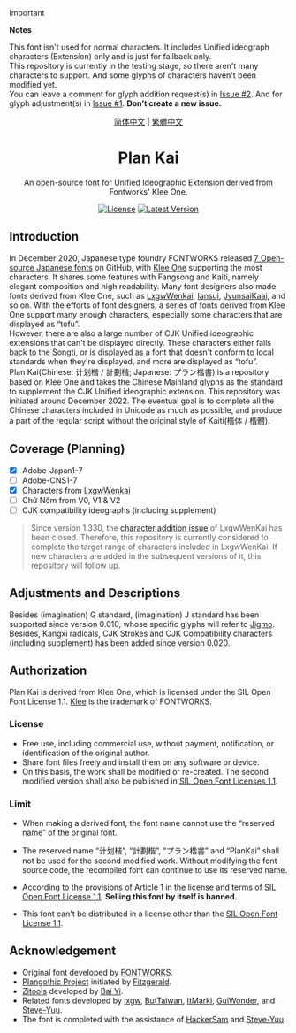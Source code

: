 > [!IMPORTANT]  
> **Notes**
> 
> This font isn't used for normal characters. It includes Unified ideograph characters (Extension) only and is just for fallback only.  
> This repository is currently in the testing stage, so there aren't many characters to support. And some glyphs of characters haven't been modified yet.  
> You can leave a comment for glyph addition request(s) in [Issue #2](https://github.com/Des-Magmeta/PlanKai/issues/2). And for glyph adjustment(s) in [Issue #1](https://github.com/Des-Magmeta/PlanKai/issues/1). **Don’t create a new issue.**

<div align="center">

<span lang="zh-cn">

[简体中文](README.md)
</span>
 |
<span lang="zh-tw">
[繁體中文](README.tc.md)
<span>

<span lang="en-us">

# Plan Kai

</span>

An open-source font for Unified Ideographic Extension derived from Fontworks' Klee One.

[![License](https://img.shields.io/github/license/Des-Magmeta/PlanKai?style=flat-square)](https://github.com/Des-Magmeta/PlanKai) 
 [![Latest Version](https://img.shields.io/github/release/Des-Magmeta/PlanKai?style=flat-square)](https://github.com/Des-Magmeta/PlanKai/releases/latest)  

</div>

## Introduction

In December 2020, Japanese type foundry FONTWORKS released [7 Open-source Japanese fonts](https://github.com/fontworks-fonts) on GitHub, with [Klee One](https://github.com/fontworks-fonts/Klee) supporting the most characters. It shares some features with Fangsong and Kaiti, namely elegant composition and high readability. Many font designers also made fonts derived from Klee One, such as [LxgwWenkai](https://github.com/lxgw/LxgwWenkai), [Iansui](https://github.com/ButTaiwan/iansui), [JyunsaiKaai](https://github.com/ItMarki/jyunsaikaai), and so on. With the efforts of font designers, a series of fonts derived from Klee One support many enough characters, especially some characters that are displayed as “tofu”.  
However, there are also a large number of CJK Unified ideographic extensions that can't be displayed directly. These characters either falls back to the Songti, or is displayed as a font that doesn't conform to local standards when they're displayed, and more are displayed as “tofu”.  
Plan Kai(Chinese: <span lang="zh-cn">
计划楷</span> / <span lang="zh-tw">計劃楷</span>; Japanese: <span lang="ja-jp">プラン楷書</span>) is a repository based on Klee One and takes the Chinese Mainland glyphs as the standard to supplement the CJK Unified ideographic extension. This repository was initiated around December 2022. The eventual goal is to complete all the Chinese characters included in Unicode as much as possible, and produce a part of the regular script without the original style of Kaiti(<span lang="zh-cn">楷体</span> / <span lang="zh-tw">楷體</span>).  

## Coverage (Planning) 

- [x] Adobe-Japan1-7  
- [ ] Adobe-CNS1-7  
- [x] Characters from [LxgwWenkai](https://github.com/lxgw/LxgwWenkai)  
- [ ] Chữ Nôm from V0, V1 & V2  
- [ ] CJK compatibility ideographs (including supplement)  
> Since version 1.330, the [character addition issue](https://github.com/lxgw/LxgwWenKai/issues/33) of LxgwWenKai has been closed. Therefore, this repository is currently considered to complete the target range of characters included in LxgwWenKai. If new characters are added in the subsequent versions of it, this repository will follow up.


## Adjustments and Descriptions

Besides (imagination) G standard, (imagination) J standard has been supported since version 0.010, whose specific glyphs will refer to [Jigmo](https://kamichikoichi.github.io/jigmo/).  
Besides, Kangxi radicals, CJK Strokes and CJK Compatibility characters (including supplement) has been added since version 0.020.

## Authorization

Plan Kai is derived from Klee One, which is licensed under the SIL Open Font License 1.1. [Klee](https://github.com/fontworks-fonts/Klee) is the trademark of FONTWORKS.

### License

- Free use, including commercial use, without payment, notification, or identification of the original author.
- Share font files freely and install them on any software or device.
- On this basis, the work shall be modified or re-created. The second modified version shall also be published in [SIL Open Font Licenses 1.1](https://scripts.sil.org/OFL).

### Limit

- When making a derived font, the font name cannot use the “reserved name” of the original font.
- The reserved name “<span lang="zh-cn">计划楷</span>”, “<span lang="zh-tw">計劃楷</span>”, “<span lang="ja-jp">プラン楷書</span>” and “PlanKai” shall not be used for the second modified work. Without modifying the font source code, the recompiled font can continue to use its reserved name.
  
- According to the provisions of Article 1 in the license and terms of [SIL Open Font License 1.1](https://scripts.sil.org/OFL), **Selling this font by itself is banned.**
- This font can't be distributed in a license other than the [SIL Open Font License 1.1](https://scripts.sil.org/OFL).

## Acknowledgement

- Original font developed by [FONTWORKS](http://fontworks.co.jp).
- [Plangothic Project](https://github.com/Fitzgerald-Porthmouth-Koenigsegg/Plangothic-Project) initiated by  [Fitzgerald](https://github.com/Fitzgerald-Porthmouth-Koenigsegg/Plangothic-Project).
- [Zitools](https://zi.tools) developed by [Bai Yi](https://github.com/yi-bai).
- Related fonts developed by [lxgw](https://github.com/lxgw),  [ButTaiwan](https://github.com/ButTaiwan), [ItMarki](https://github.com/ItMarki),  [GuiWonder](https://github.com/GuiWonder/MoonStarsKai), and [Steve-Yuu](https://github.com/Steve-Yuu/YshiPen-Shuti).  
- The font is completed with the assistance of [HackerSam](https://github.com/HackerSam) and [Steve-Yuu](https://github.com/Steve-Yuu/YshiPen-Shuti).